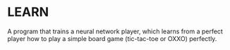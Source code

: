 # LEARN
A program that trains a neural network player, which learns from a perfect player how to play a simple board game (tic-tac-toe or OXXO) perfectly.
